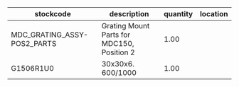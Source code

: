|stockcode|description|quantity|location|
|---------|-----------|--------|--------|
|MDC_GRATING_ASSY-POS2_PARTS|Grating Mount Parts for MDC150, Position 2|1.00||
|G1506R1U0|30x30x6. 600/1000|1.00||
